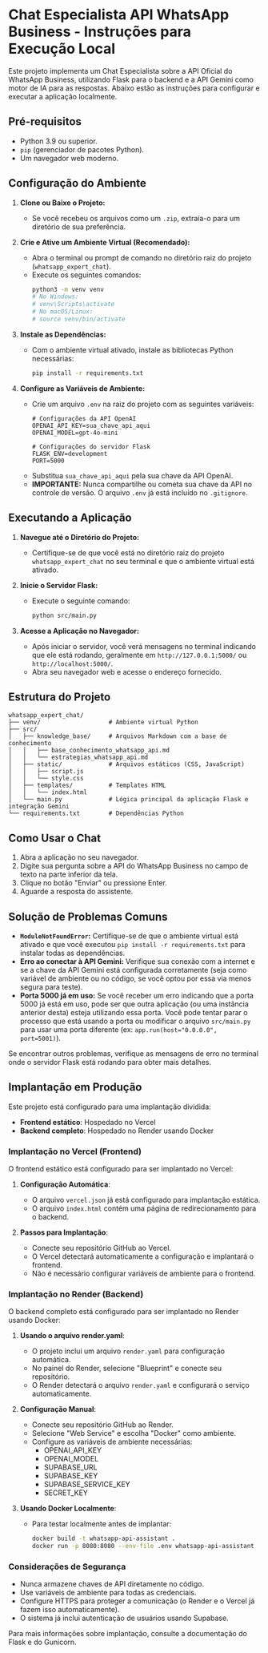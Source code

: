 # Chat Especialista API WhatsApp Business - Instruções para Execução Local

Este projeto implementa um Chat Especialista sobre a API Oficial do WhatsApp Business, utilizando Flask para o backend e a API Gemini como motor de IA para as respostas. Abaixo estão as instruções para configurar e executar a aplicação localmente.

## Pré-requisitos

-   Python 3.9 ou superior.
-   `pip` (gerenciador de pacotes Python).
-   Um navegador web moderno.

## Configuração do Ambiente

1.  **Clone ou Baixe o Projeto:**
    *   Se você recebeu os arquivos como um `.zip`, extraia-o para um diretório de sua preferência.

2.  **Crie e Ative um Ambiente Virtual (Recomendado):**
    *   Abra o terminal ou prompt de comando no diretório raiz do projeto (`whatsapp_expert_chat`).
    *   Execute os seguintes comandos:
        ```bash
        python3 -m venv venv
        # No Windows:
        # venv\Scripts\activate
        # No macOS/Linux:
        # source venv/bin/activate
        ```

3.  **Instale as Dependências:**
    *   Com o ambiente virtual ativado, instale as bibliotecas Python necessárias:
        ```bash
        pip install -r requirements.txt
        ```

4.  **Configure as Variáveis de Ambiente:**
    *   Crie um arquivo `.env` na raiz do projeto com as seguintes variáveis:
        ```
        # Configurações da API OpenAI
        OPENAI_API_KEY=sua_chave_api_aqui
        OPENAI_MODEL=gpt-4o-mini

        # Configurações do servidor Flask
        FLASK_ENV=development
        PORT=5000
        ```
    *   Substitua `sua_chave_api_aqui` pela sua chave da API OpenAI.
    *   **IMPORTANTE:** Nunca compartilhe ou cometa sua chave da API no controle de versão. O arquivo `.env` já está incluído no `.gitignore`.

## Executando a Aplicação

1.  **Navegue até o Diretório do Projeto:**
    *   Certifique-se de que você está no diretório raiz do projeto `whatsapp_expert_chat` no seu terminal e que o ambiente virtual está ativado.

2.  **Inicie o Servidor Flask:**
    *   Execute o seguinte comando:
        ```bash
        python src/main.py
        ```

3.  **Acesse a Aplicação no Navegador:**
    *   Após iniciar o servidor, você verá mensagens no terminal indicando que ele está rodando, geralmente em `http://127.0.0.1:5000/` ou `http://localhost:5000/`.
    *   Abra seu navegador web e acesse o endereço fornecido.

## Estrutura do Projeto

```
whatsapp_expert_chat/
├── venv/                   # Ambiente virtual Python
├── src/
│   ├── knowledge_base/     # Arquivos Markdown com a base de conhecimento
│   │   ├── base_conhecimento_whatsapp_api.md
│   │   └── estrategias_whatsapp_api.md
│   ├── static/             # Arquivos estáticos (CSS, JavaScript)
│   │   ├── script.js
│   │   └── style.css
│   ├── templates/          # Templates HTML
│   │   └── index.html
│   └── main.py             # Lógica principal da aplicação Flask e integração Gemini
└── requirements.txt        # Dependências Python
```

## Como Usar o Chat

1.  Abra a aplicação no seu navegador.
2.  Digite sua pergunta sobre a API do WhatsApp Business no campo de texto na parte inferior da tela.
3.  Clique no botão "Enviar" ou pressione Enter.
4.  Aguarde a resposta do assistente.

## Solução de Problemas Comuns

-   **`ModuleNotFoundError`:** Certifique-se de que o ambiente virtual está ativado e que você executou `pip install -r requirements.txt` para instalar todas as dependências.
-   **Erro ao conectar à API Gemini:** Verifique sua conexão com a internet e se a chave da API Gemini está configurada corretamente (seja como variável de ambiente ou no código, se você optou por essa via menos segura para teste).
-   **Porta 5000 já em uso:** Se você receber um erro indicando que a porta 5000 já está em uso, pode ser que outra aplicação (ou uma instância anterior desta) esteja utilizando essa porta. Você pode tentar parar o processo que está usando a porta ou modificar o arquivo `src/main.py` para usar uma porta diferente (ex: `app.run(host="0.0.0.0", port=5001)`).

Se encontrar outros problemas, verifique as mensagens de erro no terminal onde o servidor Flask está rodando para obter mais detalhes.

## Implantação em Produção

Este projeto está configurado para uma implantação dividida:
- **Frontend estático**: Hospedado no Vercel
- **Backend completo**: Hospedado no Render usando Docker

### Implantação no Vercel (Frontend)

O frontend estático está configurado para ser implantado no Vercel:

1. **Configuração Automática**:
   * O arquivo `vercel.json` já está configurado para implantação estática.
   * O arquivo `index.html` contém uma página de redirecionamento para o backend.

2. **Passos para Implantação**:
   * Conecte seu repositório GitHub ao Vercel.
   * O Vercel detectará automaticamente a configuração e implantará o frontend.
   * Não é necessário configurar variáveis de ambiente para o frontend.

### Implantação no Render (Backend)

O backend completo está configurado para ser implantado no Render usando Docker:

1. **Usando o arquivo render.yaml**:
   * O projeto inclui um arquivo `render.yaml` para configuração automática.
   * No painel do Render, selecione "Blueprint" e conecte seu repositório.
   * O Render detectará o arquivo `render.yaml` e configurará o serviço automaticamente.

2. **Configuração Manual**:
   * Conecte seu repositório GitHub ao Render.
   * Selecione "Web Service" e escolha "Docker" como ambiente.
   * Configure as variáveis de ambiente necessárias:
     - OPENAI_API_KEY
     - OPENAI_MODEL
     - SUPABASE_URL
     - SUPABASE_KEY
     - SUPABASE_SERVICE_KEY
     - SECRET_KEY

3. **Usando Docker Localmente**:
   * Para testar localmente antes de implantar:
     ```bash
     docker build -t whatsapp-api-assistant .
     docker run -p 8080:8080 --env-file .env whatsapp-api-assistant
     ```

### Considerações de Segurança

* Nunca armazene chaves de API diretamente no código.
* Use variáveis de ambiente para todas as credenciais.
* Configure HTTPS para proteger a comunicação (o Render e o Vercel já fazem isso automaticamente).
* O sistema já inclui autenticação de usuários usando Supabase.

Para mais informações sobre implantação, consulte a documentação do Flask e do Gunicorn.

